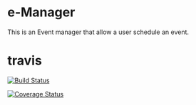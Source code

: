 # e-Manager
This is an Event manager that allow a user schedule an event.

# travis 
[![Build Status](https://travis-ci.org/TMDav007/e-Manager.svg?branch=develop)](https://travis-ci.org/TMDav007/e-Manager)

[![Coverage Status](https://coveralls.io/repos/github/TMDav007/e-Manager/badge.svg)](https://coveralls.io/github/TMDav007/e-Manager)